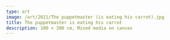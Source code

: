 ```yaml
---
type: art
image: /art/2021/The puppetmaster (is eating his carrot).jpg
title: The puppetmaster is eating his carrot
description: 100 × 300 cm, Mixed media on canvas
---
```

